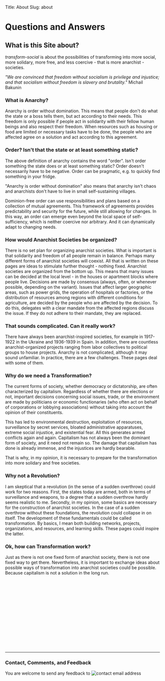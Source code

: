 Title: About
Slug: about

# Questions and Answers

## What is this Site about?

*transform-social* is about the possibilities of transforming into more social, more solidary, more free, and less coercive - that is more anarchist - societies.

*"We are convinced that freedom without socialism is privilege and injustice; and that socialism without freedom is slavery and brutality."*
Michail Bakunin

### What is Anarchy?

Anarchy is order without domination. This means that people don't do what the state or a boss tells them, but act according to their needs.
This freedom is only possible if people act in solidarity with their fellow human beings and also respect their freedom.
When resources such as housing or food are limited or necessary tasks have to be done,
the people who are affected agree on a solution and act according to this agreement.


### Order? Isn't that the state or at least something static?

The above definition of anarchy contains the word "order".
Isn't order something the state does or at least something static?
Order doesn't necessarily have to be negative.
Order can be pragmatic, e.g. to quickly find something in your fridge.

"Anarchy is order without domination" also means that anarchy isn't chaos
and anarchists don't have to live in small self-sustaining villages.

Dominion-free order can use responsibilities and plans based on a collection of mutual agreements.
This framework of agreements provides predictability and security for the future,
while still allowing for changes.
In this way, an order can emerge even beyond the local space of self-sufficiency,
which is neither coercive nor arbitrary. And it can dynamically adapt to changing needs.


### How would Anarchist Societies be organized?

There is no set plan for organizing anarchist societies.
What is important is that solidarity and freedom of all people remain in balance.
Perhaps many different forms of anarchist societies will coexist.
All that is written on these pages are ideas to stimulate further thought - nothing fixed.
Anarchist societies are organized from the bottom up.
This means that many issues can be decided at the local level - in the houses or apartment blocks where people live.
Decisions are made by consensus (always, often, or whenever possible, depending on the variant).
Issues that affect larger geographic areas, such as power grids, the operation of hospitals or factories, or the distribution of resources
among regions with different conditions for agriculture, are decided by the people who are affected by the decision.
To do this, delegates with a clear mandate from the affected regions discuss the issue.
If they do not adhere to their mandate, they are replaced.


### That sounds complicated. Can it really work?

There have always been anarchist-inspired societies, for example in 1917-1922 in the Ukraine and 1936-1939 in Spain.
In addition, there are countless anarchist-organized projects ranging from labor collectives
to political groups to house projects.
Anarchy is not complicated, although it may sound unfamiliar.
In practice, there are a few challenges. These pages deal with some of them.


### Why do we need a Transformation?

The current forms of society, whether democracy or dictatorship, are often characterized by capitalism.
Regardless of whether there are elections or not, important decisions concerning social issues,
trade, or the environment are made by politicians or economic functionaries
(who often act on behalf of corporations or lobbying associations)
without taking into account the opinion of their constituents.

This has led to environmental destruction, exploitation of resources, surveillance by secret services,
bloated administrative apparatuses, extreme social injustice, and existential fear.
All this generates armed conflicts again and again.
Capitalism has not always been the dominant form of society, and it need not remain so.
The damage that capitalism has done is already immense, and the injustices are hardly bearable.

That is why, in my opinion, it is necessary to prepare for the transformation
into more solidary and free societies.


### Why not a Revolution?

I am skeptical that a revolution (in the sense of a sudden overthrow) could work for two reasons.
First, the states today are armed, both in terms of surveillance and weapons, to a degree
that a sudden overthrow hardly seems realistic to me.
Secondly, in my opinion, some basics are necessary for the construction of anarchist societies.
In the case of a sudden overthrow without these foundations, the revolution could collapse in on itself.
The development of these fundamentals could be called transformation.
By basics, I mean both building networks, projects, organizations, and resources,
and learning skills. These pages could inspire the latter.


### Ok, how can Transformation work?

Just as there is not one fixed form of anarchist society, there is not one fixed way to get there.
Nevertheless, it is important to exchange ideas about possible ways of transformation into
anarchist societies could be possible. Because capitalism is not a solution in the long run.



<br>
<br>
<br>
<br>
<br>
<br>
<br>
<br>
<br>
<br>
<br>
<br>
<br>


---

### Contact, Comments, and Feedback

You are welcome to send any feedback to <img src="/documents/email.png" alt="contact email address">

